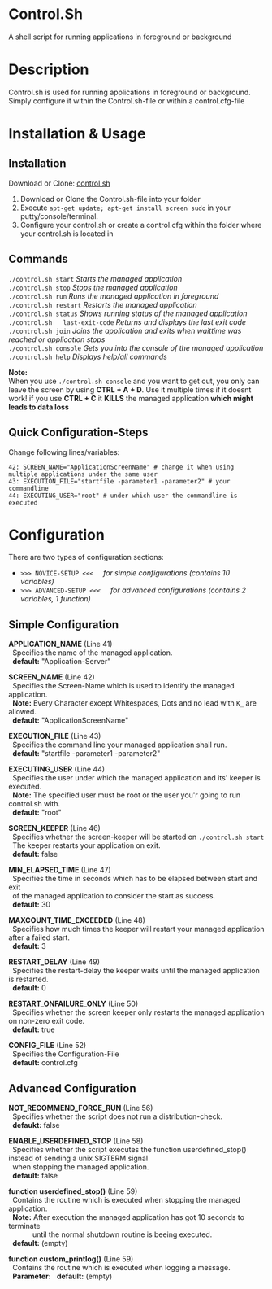 # Control.Sh
A shell script for running applications in foreground or background

# Description

Control.sh is used for running applications in foreground or background.  
Simply configure it within the Control.sh-file or within a control.cfg-file

# Installation & Usage

## Installation

Download or Clone: [control.sh](control.sh)

1. Download or Clone the Control.sh-file into your folder  
2. Execute `apt-get update; apt-get install screen sudo` in your putty/console/terminal.  
3. Configure your control.sh or create a control.cfg within the folder where your control.sh is located in

## Commands
`./control.sh start` *Starts the managed application*  
`./control.sh stop` *Stops the managed application*  
`./control.sh run` *Runs the managed application in foreground*  
`./control.sh restart` *Restarts the managed application*  
`./control.sh status` *Shows running status of the managed application*  
`./control.sh	last-exit-code`		*Returns and displays the last exit code*  
`./control.sh join`  *Joins the application and exits when waittime was reached or application stops*  
`./control.sh console` *Gets you into the console of the managed application*  
`./control.sh help`  *Displays help/all commands*

**Note:**  
When you use `./control.sh console` and you want to get out, you only can leave the screen by using **CTRL + A + D**.
Use it multiple times if it doesnt work!
if you use **CTRL + C** it **KILLS** the managed application **which might leads to data loss**

## Quick Configuration-Steps

Change following lines/variables:
```
42: SCREEN_NAME="ApplicationScreenName" # change it when using multiple applications under the same user
43: EXECUTION_FILE="startfile -parameter1 -parameter2" # your commandline
44: EXECUTING_USER="root" # under which user the commandline is executed
```

# Configuration

There are two types of configuration sections:  
- `>>> NOVICE-SETUP <<<` &nbsp; &nbsp; *for simple configurations (contains 10 variables)*  
- `>>> ADVANCED-SETUP <<<` &nbsp; &nbsp; *for advanced configurations (contains 2 variables, 1 function)*

## Simple Configuration

**APPLICATION_NAME** (Line 41)  
 &nbsp; Specifies the name of the managed application.  
 &nbsp; **default:** "Application-Server"

**SCREEN_NAME** (Line 42)  
 &nbsp; Specifies the Screen-Name which is used to identify the managed application.  
 &nbsp; **Note:** Every Character except Whitespaces, Dots and no lead with `K_` are allowed.  
 &nbsp; **default:** "ApplicationScreenName"

**EXECUTION_FILE** (Line 43)  
 &nbsp; Specifies the command line your managed application shall run.  
 &nbsp; **default:** "startfile -parameter1 -parameter2"

**EXECUTING_USER** (Line 44)  
 &nbsp; Specifies the user under which the managed application and its' keeper is executed.  
 &nbsp; **Note:** The specified user must be root or the user you'r going to run control.sh with.  
 &nbsp; **default:** "root"

**SCREEN_KEEPER** (Line 46)  
 &nbsp; Specifies whether the screen-keeper will be started on `./control.sh start`  
 &nbsp; The keeper restarts your application on exit.  
 &nbsp; **default:** false

**MIN_ELAPSED_TIME** (Line 47)  
 &nbsp; Specifies the time in seconds which has to be elapsed between start and exit  
 &nbsp; of the managed application to consider the start as success.  
 &nbsp; **default:** 30

**MAXCOUNT_TIME_EXCEEDED** (Line 48)  
 &nbsp; Specifies how much times the keeper will restart your managed application after a failed start.  
 &nbsp; **default:** 3

**RESTART_DELAY** (Line 49)  
 &nbsp; Specifies the restart-delay the keeper waits until the managed application is restarted.  
 &nbsp; **default:** 0
 
 **RESTART_ONFAILURE_ONLY** (Line 50)  
 &nbsp; Specifies whether the screen keeper only restarts the managed application on non-zero exit code.  
 &nbsp; **default:** true

**CONFIG_FILE** (Line 52)  
 &nbsp; Specifies the Configuration-File  
 &nbsp; **default:** control.cfg

## Advanced Configuration

**NOT_RECOMMEND_FORCE_RUN** (Line 56)  
 &nbsp; Specifies whether the script does not run a distribution-check.  
 &nbsp; **defaukt:** false

**ENABLE_USERDEFINED_STOP** (Line 58)  
 &nbsp; Specifies whether the script executes the function userdefined_stop() instead of sending a unix SIGTERM signal  
 &nbsp; when stopping the managed application.  
 &nbsp; **default:** false

**function userdefined_stop()** (Line 59)  
 &nbsp; Contains the routine which is executed when stopping the managed application.  
 &nbsp; **Note:** After execution the managed application has got 10 seconds to terminate  
 &nbsp; &nbsp; &nbsp; &nbsp; &nbsp; &nbsp; until the normal shutdown routine is beeing executed.  
 &nbsp; **default:** (empty)
 
 **function custom_printlog()** (Line 59)  
 &nbsp; Contains the routine which is executed when logging a message.  
 &nbsp; **Parameter:** <Level> <MsgID> <Message>
 &nbsp; **default:** (empty)



